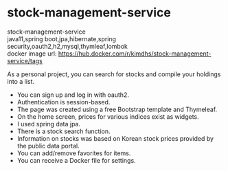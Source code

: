 # stock-management-service
stock-management-service<br>
java11,spring boot,jpa,hibernate,spring security,oauth2,h2,mysql,thymleaf,lombok<br>
docker image url: https://hub.docker.com/r/kimdhs/stock-management-service/tags

As a personal project, you can search for stocks and compile your holdings into a list.

- You can sign up and log in with oauth2.
- Authentication is session-based.
- The page was created using a free Bootstrap template and Thymeleaf.
- On the home screen, prices for various indices exist as widgets.
- I used spring data jpa.
- There is a stock search function.
- Information on stocks was based on Korean stock prices provided by the public data portal.
- You can add/remove favorites for items.
- You can receive a Docker file for settings.
